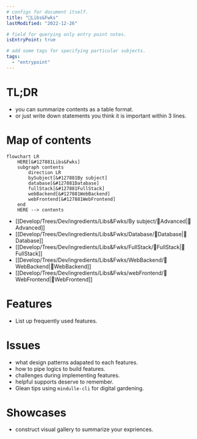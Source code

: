 ```yaml
---
# configs for document itself.
title: "🎉Libs&Fwks"
lastModified: "2022-12-26"

# field for querying only entry point notes.
isEntryPoint: true

# add some tags for specifying particular subjects.
tags:
  - "entrypoint"
---
```

# TL;DR
- you can summarize contents as a table format.
- or just write down statements you think it is important within 3 lines.

# Map of contents
```mermaid
flowchart LR
	HERE[&#127881Libs&Fwks]
	subgraph contents
		direction LR
		bySubject[&#127881By subject]
		database[&#127881Database]
		fullStack[&#127881FullStack]
		webBackend[&#127881WebBackend]
		webFrontend[&#127881WebFrontend]
	end
	HERE --> contents
```
- [[Develop/Trees/Dev/ingredients/Libs&Fwks/By subject/🎉Advanced|🎉Advanced]]
- [[Develop/Trees/Dev/ingredients/Libs&Fwks/Database/🎉Database|🎉Database]]
- [[Develop/Trees/Dev/ingredients/Libs&Fwks/FullStack/🎉FullStack|🎉FullStack]]
- [[Develop/Trees/Dev/ingredients/Libs&Fwks/WebBackend/🎉WebBackend|🎉WebBackend]]
- [[Develop/Trees/Dev/ingredients/Libs&Fwks/webFrontend/🎉WebFrontend|🎉WebFrontend]]

# Features
- List up frequently used features.

# Issues
- what design patterns adapated to each features.
- how to pipe logics to build features.
- challenges during implementing features.
- helpful supports deserve to remember.
- Glean tips using `mindulle-cli` for digital gardening.

# Showcases
- construct visual gallery to summarize your expriences.
